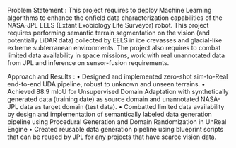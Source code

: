 Problem Statement : 
This project requires to deploy Machine
Learning algorithms to enhance the onfield data characterization capabilities of
the NASA-JPL EELS (Extant Exobiology
Life Surveyor) robot. This project requires performing
semantic terrain segmentation on the
vision (and potentially LiDAR data)
collected by EELS in ice crevasses and glacial-like extreme subterranean environments. The project also requires to
combat limited data availability in space missions, work with real unannotated
data from JPL and inference on sensor-fusion requirements.

Approach and Results :
•	Designed and implemented zero-shot sim-to-Real end-to-end UDA pipeline, robust to unknown and unseen terrains. 
•	Achieved 88.9 mIoU for Unsupervised Domain Adaptation with 
synthetically generated data (training date) as source domain and unannotated NASA-JPL
data as target domain (test data). 
•	Combatted limited data availability by design and implementation of semantically labeled data generation pipeline 
using Procedural Generation and Domain Randomization in UnReal Engine
•	Created reusable data generation pipeline using blueprint scripts that can be reused by JPL for any projects that have scarce vision data. 





